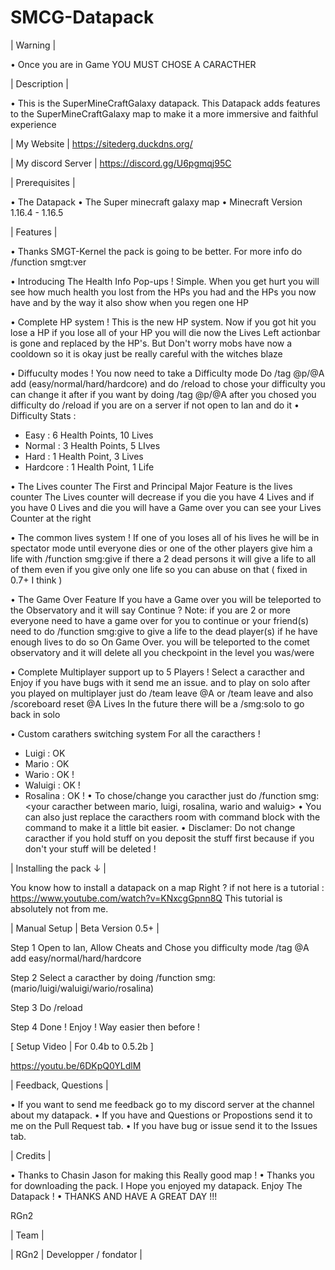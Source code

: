 # SMCG-Datapack

| Warning |

• Once you are in Game YOU MUST CHOSE A CARACTHER

| Description |

• This is the SuperMineCraftGalaxy datapack. This Datapack adds features to the SuperMineCraftGalaxy map to make it a more immersive and faithful experience

| My Website | https://sitederg.duckdns.org/

| My discord Server | https://discord.gg/U6pgmqj95C

| Prerequisites |

• The Datapack
• The Super minecraft galaxy map
• Minecraft Version 1.16.4 - 1.16.5

| Features |

• Thanks SMGT-Kernel the pack is going to be better. For more info do /function smgt:ver

• Introducing The Health Info Pop-ups ! Simple. When you get hurt you will see how much health you lost from the HPs you had and the HPs you now have and by the way it also show when you regen one HP

• Complete HP system ! This is the new HP system. Now if you got hit you lose a HP if you lose all of your HP you will die now the Lives Left actionbar is gone and replaced by the HP's. But Don't worry mobs have now a cooldown so it is okay just be really careful with the witches blaze

• Diffuculty modes ! You now need to take a Difficulty mode Do /tag @p/@A add (easy/normal/hard/hardcore) and do /reload to chose your difficulty you can change it after if you want by doing /tag @p/@A after you chosed you difficulty do /reload if you are on a server if not open to lan and do it
• Difficulty Stats :
- Easy : 6 Health Points, 10 Lives
- Normal : 3 Health Points, 5 LIves
- Hard : 1 Health Point, 3 Lives
- Hardcore : 1 Health Point, 1 Life

• The Lives counter The First and Principal Major Feature is the lives counter The Lives counter will decrease if you die you have 4 Lives and if you have 0 Lives and die you will have a Game over you can see your Lives Counter at the right

• The common lives system ! If one of you loses all of his lives he will be in spectator mode until everyone dies or one of the other players give him a life with /function smg:give if there a 2 dead persons it will give a life to all of them even if you give only one life so you can abuse on that ( fixed in 0.7+ I think )

• The Game Over Feature If you have a Game over you will be teleported to the Observatory and it will say Continue ? Note: if you are 2 or more everyone need to have a game over for you to continue or your friend(s) need to do /function smg:give to give a life to the dead player(s) if he have enough lives to do so On Game Over. you will be teleported to the comet observatory and it will delete all you checkpoint in the level you was/were

• Complete Multiplayer support up to 5 Players ! Select a caracther and Enjoy if you have bugs with it send me an issue. and to play on solo after you played on multiplayer just do /team leave @A or /team leave and also /scoreboard reset @A Lives In the future there will be a /smg:solo to go back in solo

• Custom carathers switching system For all the caracthers !
- Luigi : OK
- Mario : OK
- Wario : OK !
- Waluigi : OK !
- Rosalina : OK !
• To chose/change you caracther just do /function smg:<your caracther between mario, luigi, rosalina, wario and waluig>
• You can also just replace the caracthers room with command block with the command to make it a little bit easier.
• Disclamer: Do not change caracther if you hold stuff on you deposit the stuff first because if you don't your stuff will be deleted !

| Installing the pack ↓ |

You know how to install a datapack on a map Right ?
if not here is a tutorial : https://www.youtube.com/watch?v=KNxcgGpnn8Q
This tutorial is absolutely not from me.

| Manual Setup | Beta Version 0.5+ |

Step 1
Open to lan, Allow Cheats and Chose you difficulty mode /tag @A add easy/normal/hard/hardcore

Step 2
Select a caracther by doing /function smg:(mario/luigi/waluigi/wario/rosalina)

Step 3
Do /reload

Step 4
Done ! Enjoy ! Way easier then before !

[ Setup Video | For 0.4b to 0.5.2b ]

 https://youtu.be/6DKpQ0YLdlM

| Feedback, Questions |

• If you want to send me feedback go to my discord server at the channel about my datapack.
• If you have and Questions or Propostions send it to me on the Pull Request tab.
• If you have bug or issue send it to the Issues tab.

| Credits |

• Thanks to Chasin Jason for making this Really good map !
• Thanks you for downloading the pack. I Hope you enjoyed my datapack. Enjoy The Datapack !
• THANKS AND HAVE A GREAT DAY !!!

RGn2

| Team |

| RGn2 | Developper / fondator |
